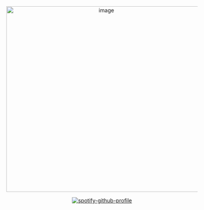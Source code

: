 <div align="center">

<img width="511" height="488" alt="image" src="https://github.com/user-attachments/assets/66c535ca-f1cc-4e13-a6a3-c19fabef9cb1" />

[![spotify-github-profile](https://spotify-github-profile.kittinanx.com/api/view?uid=31ts7iv6yt53whgxdprzrnl2dw7q&cover_image=true&theme=novatorem&show_offline=true&background_color=121212&interchange=true&bar_color=ffffff&bar_color_cover=false)](https://github.com/kittinan/spotify-github-profile)
